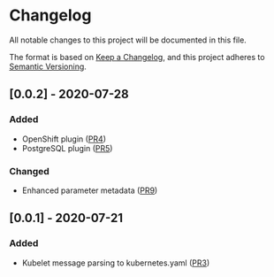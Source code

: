 # Changelog
All notable changes to this project will be documented in this file.

The format is based on [Keep a Changelog](https://keepachangelog.com/en/1.0.0/),
and this project adheres to [Semantic Versioning](https://semver.org/spec/v2.0.0.html).

## [0.0.2] - 2020-07-28
### Added
- OpenShift plugin ([PR4](https://github.com/observIQ/carbon-plugins/pull/4))
- PostgreSQL plugin ([PR5](https://github.com/observIQ/carbon-plugins/pull/5))

### Changed
- Enhanced parameter metadata ([PR9](https://github.com/observIQ/carbon-plugins/pull/9))

## [0.0.1] - 2020-07-21
### Added
- Kubelet message parsing to kubernetes.yaml ([PR3](https://github.com/observIQ/carbon-plugins/pull/3))
